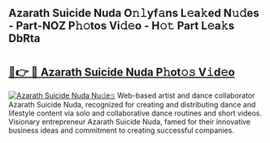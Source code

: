 ## Azarath Suicide Nuda O𝚗𝚕yf𝚊ns L𝚎a𝚔ed N𝚞𝚍es - Part-NOZ P𝚑𝚘tos Vi𝚍𝚎o - H𝚘𝚝 Part L𝚎a𝚔s DbRta

# <h2><a href="http://kf5c5ht.oniu.top/?m=Azarath+Suicide+Nuda">🔗👉 🔴 Azarath Suicide Nuda P𝚑ot𝚘𝚜 V𝚒d𝚎o</a></h2>

[![Azarath Suicide Nuda Nu𝚍e𝚜](https://i.imgur.com/0qMVB7G.gif)](http://kf5c5ht.oniu.top/?m=Azarath+Suicide+Nuda)
Web-based artist and dance collaborator Azarath Suicide Nuda, recognized for creating and distributing dance and lifestyle content via solo and collaborative dance routines and short videos. Visionary entrepreneur Azarath Suicide Nuda, famed for their innovative business ideas and commitment to creating successful companies.  
